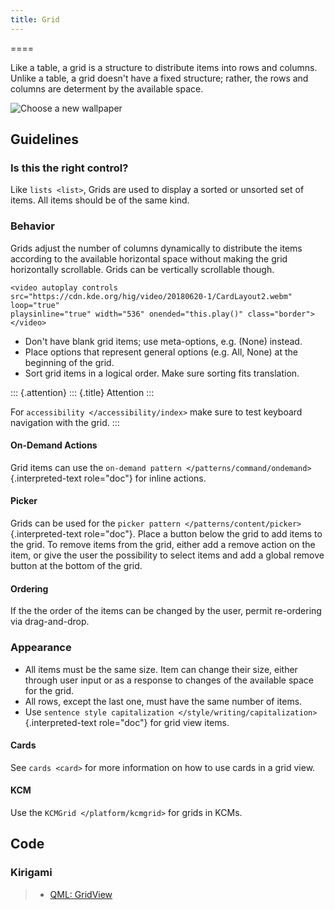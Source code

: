 ```yaml
---
title: Grid
---
```

====

Like a table, a grid is a structure to distribute items into rows and
columns. Unlike a table, a grid doesn\'t have a fixed structure; rather,
the rows and columns are determent by the available space.

![Choose a new wallpaper](/hig/Wallpaper-dark.png)

Guidelines
----------

### Is this the right control?

Like `lists <list>`, Grids are used to
display a sorted or unsorted set of items. All items should be of the
same kind.

### Behavior

Grids adjust the number of columns dynamically to distribute the items
according to the available horizontal space without making the grid
horizontally scrollable. Grids can be vertically scrollable though.

```{=html}
<video autoplay controls 
src="https://cdn.kde.org/hig/video/20180620-1/CardLayout2.webm" loop="true"
playsinline="true" width="536" onended="this.play()" class="border"></video>
```
-   Don\'t have blank grid items; use meta-options, e.g. (None) instead.
-   Place options that represent general options (e.g. All, None) at the
    beginning of the grid.
-   Sort grid items in a logical order. Make sure sorting fits
    translation.

::: {.attention}
::: {.title}
Attention
:::

For `accessibility </accessibility/index>`
make sure to test keyboard navigation with the grid.
:::

#### On-Demand Actions

Grid items can use the
`on-demand pattern </patterns/command/ondemand>`{.interpreted-text
role="doc"} for inline actions.

#### Picker

Grids can be used for the
`picker pattern </patterns/content/picker>`{.interpreted-text
role="doc"}. Place a button below the grid to add items to the grid. To
remove items from the grid, either add a remove action on the item, or
give the user the possibility to select items and add a global remove
button at the bottom of the grid.

#### Ordering

If the the order of the items can be changed by the user, permit
re-ordering via drag-and-drop.

### Appearance

-   All items must be the same size. Item can change their size, either
    through user input or as a response to changes of the available
    space for the grid.
-   All rows, except the last one, must have the same number of items.
-   Use
    `sentence style capitalization </style/writing/capitalization>`{.interpreted-text
    role="doc"} for grid view items.

#### Cards

See `cards <card>` for more information on
how to use cards in a grid view.

#### KCM

Use the `KCMGrid </platform/kcmgrid>` for
grids in KCMs.

Code
----

### Kirigami

> -   [QML: GridView](https://doc.qt.io/qt-5/qml-qtquick-gridview.html)
